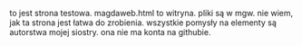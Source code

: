 to jest strona testowa.
magdaweb.html to witryna.
pliki są w mgw.
nie wiem, jak ta strona jest łatwa do zrobienia.
wszystkie pomysły na elementy są autorstwa mojej siostry.
ona nie ma konta na githubie.
